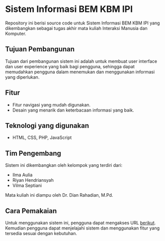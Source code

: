 # Sistem Informasi BEM KBM IPI

Repository ini berisi source code untuk Sistem Informasi BEM KBM IPI yang dikembangkan sebagai tugas akhir mata kuliah Interaksi Manusia dan Komputer.

## Tujuan Pembangunan

Tujuan dari pembangunan sistem ini adalah untuk membuat user interface dan user experience yang baik bagi pengguna, sehingga dapat memudahkan pengguna dalam menemukan dan menggunakan informasi yang diperlukan.

## Fitur

- Fitur navigasi yang mudah digunakan.
- Desain yang menarik dan keterbacaan informasi yang baik.

## Teknologi yang digunakan

- HTML, CSS, PHP, JavaScript

## Tim Pengembang

Sistem ini dikembangkan oleh kelompok yang terdiri dari:

- Ilma Aulia
- Riyan Hendriansyah
- Vilma Septiani

Mata kuliah ini diampu oleh Dr. Dian Rahadian, M.Pd.

## Cara Pemakaian

Untuk menggunakan sistem ini, pengguna dapat mengakses URL <a href="https://bemkbmipi.000webhostapp.com/">berikut</a>. Kemudian pengguna dapat menjelajahi sistem dan menggunakan fitur yang tersedia sesuai dengan kebutuhan.